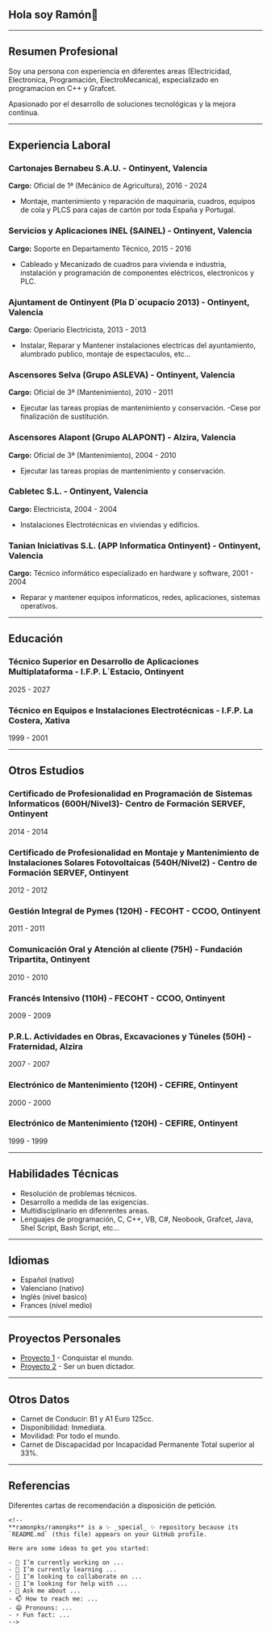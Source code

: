 ## Hola soy Ramón👋

---

## Resumen Profesional
Soy una persona con experiencia en diferentes areas (Electricidad, Electronica, Programación, ElectroMecanica), especializado en programacion en C++ y Grafcet.

 Apasionado por el desarrollo de soluciones tecnológicas y la mejora continua.

---

## Experiencia Laboral

### Cartonajes Bernabeu S.A.U. - Ontinyent, Valencia  
**Cargo:** Oficial de 1ª (Mecánico de Agricultura), 2016 - 2024  
- Montaje, mantenimiento y reparación de maquinaria, cuadros, equipos de cola y PLCS para cajas de cartón por toda España y Portugal.  

### Servicios y Aplicaciones INEL (SAINEL) - Ontinyent, Valencia
**Cargo:** Soporte en Departamento Técnico, 2015 - 2016  
- Cableado y Mecanizado de cuadros para vivienda e industria, instalación y programación de componentes eléctricos, electronicos y PLC.

### Ajuntament de Ontinyent (Pla D´ocupacio 2013) - Ontinyent, Valencia
**Cargo:** Operiario Electricista, 2013 - 2013  
- Instalar, Reparar y Mantener instalaciones electricas del ayuntamiento, alumbrado publico, montaje de espectaculos, etc...

### Ascensores Selva (Grupo ASLEVA) - Ontinyent, Valencia
**Cargo:** Oficial de 3ª (Mantenimiento), 2010 - 2011  
- Ejecutar las tareas propias de mantenimiento y conservación.
-Cese por finalización de sustitución.

### Ascensores Alapont (Grupo ALAPONT) - Alzira, Valencia
**Cargo:** Oficial de 3ª (Mantenimiento), 2004 - 2010  
- Ejecutar las tareas propias de mantenimiento y conservación.

### Cabletec S.L. - Ontinyent, Valencia
**Cargo:** Electricista, 2004 - 2004  
- Instalaciones Electrotécnicas en viviendas y edificios.

### Tanian Iniciativas S.L. (APP Informatica Ontinyent) - Ontinyent, Valencia
**Cargo:** Técnico informático especializado en hardware y software, 2001 - 2004  
- Reparar y mantener equipos informaticos, redes, aplicaciones, sistemas operativos.

---

## Educación

### Técnico Superior en Desarrollo de Aplicaciones Multiplataforma - I.F.P. L´Estacio, Ontinyent  
2025 - 2027 

### Técnico en Equipos e Instalaciones Electrotécnicas - I.F.P. La Costera, Xativa  
1999 - 2001 

---

## Otros Estudios

### Certificado de Profesionalidad en Programación de Sistemas Informaticos (600H/Nivel3)- Centro de Formación SERVEF, Ontinyent  
2014 - 2014 

### Certificado de Profesionalidad en Montaje y Mantenimiento de Instalaciones Solares Fotovoltaicas (540H/Nivel2) - Centro de Formación SERVEF, Ontinyent  
2012 - 2012

### Gestión Integral de Pymes (120H) - FECOHT - CCOO, Ontinyent  
2011 - 2011 

### Comunicación Oral y Atención al cliente (75H) - Fundación Tripartita, Ontinyent
2010 - 2010 

### Francés Intensivo (110H) - FECOHT - CCOO, Ontinyent  
2009 - 2009 

### P.R.L. Actividades en Obras, Excavaciones y Túneles (50H) - Fraternidad, Alzira  
2007 - 2007

### Electrónico de Mantenimiento (120H) - CEFIRE, Ontinyent  
2000 - 2000 

### Electrónico de Mantenimiento (120H) - CEFIRE, Ontinyent  
1999 - 1999 

---

## Habilidades Técnicas

- Resolución de problemas técnicos.  
- Desarrollo a medida de las exigencias. 
- Multidisciplinario en difenrentes areas.  
- Lenguajes de programación, C, C++, VB, C#, Neobook, Grafcet, Java, Shel Script, Bash Script, etc...

---

## Idiomas

- Español (nativo) 
- Valenciano (nativo)  
- Inglés (nivel basico)  
- Frances (nivel medio)

---

## Proyectos Personales

- [Proyecto 1](URL) - Conquistar el mundo.
- [Proyecto 2](URL) - Ser un buen dictador.

---

## Otros Datos

- Carnet de Conducir: B1 y A1 Euro 125cc.
- Disponibilidad: Inmediata.
- Movilidad: Por todo el mundo.
- Carnet de Discapacidad por Incapacidad Permanente Total superior al 33%.

---

## Referencias

Diferentes cartas de recomendación a disposición de petición.
```
<!--
**ramonpks/ramonpks** is a ✨ _special_ ✨ repository because its `README.md` (this file) appears on your GitHub profile.

Here are some ideas to get you started:

- 🔭 I’m currently working on ...
- 🌱 I’m currently learning ...
- 👯 I’m looking to collaborate on ...
- 🤔 I’m looking for help with ...
- 💬 Ask me about ...
- 📫 How to reach me: ...
- 😄 Pronouns: ...
- ⚡ Fun fact: ...
-->
